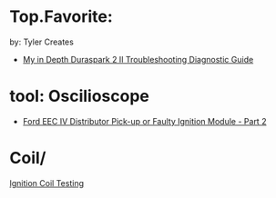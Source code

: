# Top.Favorite:
by: Tyler Creates
- [My in Depth Duraspark 2 II Troubleshooting Diagnostic Guide](https://youtu.be/RylhE4_HSPU)

# tool: Oscilioscope
- [Ford EEC IV Distributor Pick-up or Faulty Ignition Module - Part 2](https://youtu.be/Zbqwt0cbBeY?list=PLAFYVCyenqcoRt2bJPI4vcee2w_1Y3fkm)

# Coil/
[Ignition Coil Testing](https://youtu.be/h8vSwfnX3Xc)
